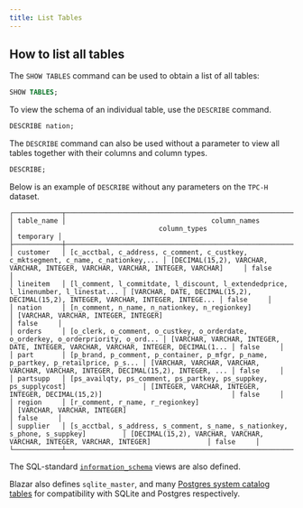 ```yaml
---
title: List Tables
---
```


## How to list all tables

The `SHOW TABLES` command can be used to obtain a list of all tables:

```sql
SHOW TABLES;
```

To view the schema of an individual table, use the `DESCRIBE` command.

```sql
DESCRIBE nation;
```

The `DESCRIBE` command can also be used without a parameter to view all tables together with their columns and column types.

```sql
DESCRIBE;
```

Below is an example of `DESCRIBE` without any parameters on the `TPC-H` dataset.

```
┌────────────┬────────────────────────────────────────────────────────────────────────────────────┬────────────────────────────────────────────────────────────────────────────────────┬───────────┐
│ table_name │                                    column_names                                    │                                    column_types                                    │ temporary │
├────────────┼────────────────────────────────────────────────────────────────────────────────────┼────────────────────────────────────────────────────────────────────────────────────┼───────────┤
│ customer   │ [c_acctbal, c_address, c_comment, c_custkey, c_mktsegment, c_name, c_nationkey,... │ [DECIMAL(15,2), VARCHAR, VARCHAR, INTEGER, VARCHAR, VARCHAR, INTEGER, VARCHAR]     │ false     │
│ lineitem   │ [l_comment, l_commitdate, l_discount, l_extendedprice, l_linenumber, l_linestat... │ [VARCHAR, DATE, DECIMAL(15,2), DECIMAL(15,2), INTEGER, VARCHAR, INTEGER, INTEGE... │ false     │
│ nation     │ [n_comment, n_name, n_nationkey, n_regionkey]                                      │ [VARCHAR, VARCHAR, INTEGER, INTEGER]                                               │ false     │
│ orders     │ [o_clerk, o_comment, o_custkey, o_orderdate, o_orderkey, o_orderpriority, o_ord... │ [VARCHAR, VARCHAR, INTEGER, DATE, INTEGER, VARCHAR, VARCHAR, INTEGER, DECIMAL(1... │ false     │
│ part       │ [p_brand, p_comment, p_container, p_mfgr, p_name, p_partkey, p_retailprice, p_s... │ [VARCHAR, VARCHAR, VARCHAR, VARCHAR, VARCHAR, INTEGER, DECIMAL(15,2), INTEGER, ... │ false     │
│ partsupp   │ [ps_availqty, ps_comment, ps_partkey, ps_suppkey, ps_supplycost]                   │ [INTEGER, VARCHAR, INTEGER, INTEGER, DECIMAL(15,2)]                                │ false     │
│ region     │ [r_comment, r_name, r_regionkey]                                                   │ [VARCHAR, VARCHAR, INTEGER]                                                        │ false     │
│ supplier   │ [s_acctbal, s_address, s_comment, s_name, s_nationkey, s_phone, s_suppkey]         │ [DECIMAL(15,2), VARCHAR, VARCHAR, VARCHAR, INTEGER, VARCHAR, INTEGER]              │ false     │
└────────────┴────────────────────────────────────────────────────────────────────────────────────┴────────────────────────────────────────────────────────────────────────────────────┴───────────┘
```

The SQL-standard [`information_schema`](/docs/sql/information_schema) views are also defined. 

Blazar also defines `sqlite_master`, and many [Postgres system catalog tables](https://www.postgresql.org/docs/14/catalogs.html) for compatibility with SQLite and Postgres respectively.

